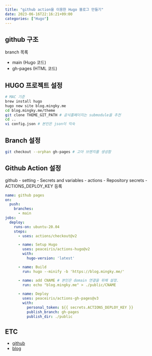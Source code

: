 ```yaml
---
title: "github action을 이용한 Hugo 블로그 만들기"
date: 2023-06-16T22:16:21+09:00
categories: ["Hugo"]
---
```


## github 구조
branch 목록
- main (Hugo 코드)
- gh-pages (HTML 코드)

## HUGO 프로젝트 설정
```bash
# MAC 기준
brew install hugo
hugo new site blog.mingky.me
cd blog.mingky.me/theme
git clone THEME_GIT_PATH # 공식홈페이지는 submodule을 추천
cd ..
vi config.json # 본인은 json이 익숙
```

## Branch 설정
```bash
git checkout --orphan gh-pages # 고아 브랜치를 생성함
```

## Github Action 설정
github - setting - Secrets and variables - actions - Repository secrets - ACTIONS_DEPLOY_KEY 등록
```yaml
name: github pages
on:
  push:
    branches:
      - main
jobs:
  deploy:
    runs-on: ubuntu-20.04
    steps:
      - uses: actions/checkout@v2

      - name: Setup Hugo
        uses: peaceiris/actions-hugo@v2
        with:
          hugo-version: 'latest'

      - name: Build
        run: hugo --minify -b 'https://blog.mingky.me/'

      - name: add CNAME # 본인은 domain 연결을 위해 설정.
        run: echo "blog.mingky.me" > ./public/CNAME
        
      - name: Deploy
        uses: peaceiris/actions-gh-pages@v3
        with:
          personal_token: ${{ secrets.ACTIONS_DEPLOY_KEY }} 
          publish_branch: gh-pages
          publish_dir: ./public
```

## ETC
- [github](https://github.com/mingkyme/blog.mingky.me)
- [blog](https://blog.mingky.me)